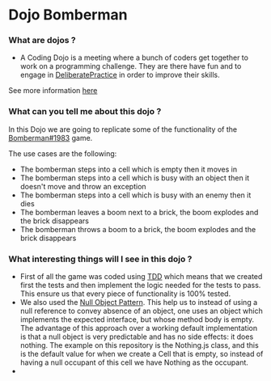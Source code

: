# Dojo Bomberman

### What are dojos ?
- A Coding Dojo is a meeting where a bunch of coders get together to work on a programming challenge. They are there have fun and to engage in [DeliberatePractice](https://codingdojo.org/DeliberatePractice/) in order to improve their skills.

See more information [here](https://codingdojo.org/WhatIsCodingDojo/)

### What can you tell me about this dojo ?
In this Dojo we are going to replicate some of the functionality of the [Bomberman#1983](https://en.wikipedia.org/wiki/Bomberman_(1983_video_game)) game.

The use cases are the following:
- The bomberman steps into a cell which is empty then it moves in
- The bomberman steps into a cell which is busy with an object then it doesn't move and throw an exception
- The bomberman steps into a cell which is busy with an enemy then it dies
- The bomberman leaves a boom next to a brick, the boom explodes and the brick disappears
- The bomberman throws a boom to a brick, the boom explodes and the brick disappears

### What interesting things will I see in this dojo ?
- First of all the game was coded using [TDD](https://en.wikipedia.org/wiki/Test-driven_development) which means that we created first the tests and then implement the logic needed for the tests to pass. This ensure us that every piece of functionality is 100% tested.
- We also used the [Null Object Pattern](https://en.wikipedia.org/wiki/Null_object_pattern). This help us to instead of using a null reference to convey absence of an object, one uses an object which implements the expected interface, but whose method body is empty. The advantage of this approach over a working default implementation is that a null object is very predictable and has no side effects: it does nothing. The example on this repository is the Nothing.js class, and this is the default value for when we create a Cell that is empty, so instead of having a null occupant of this cell we have Nothing as the occupant.
- 
